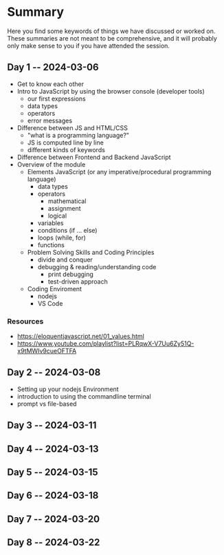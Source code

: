 # Summary

Here you find some keywords of things we have discussed or worked on.
These summaries are not meant to be comprehensive, and it will probably only make sense to you if you have attended the session.

## Day 1 -- 2024-03-06

-   Get to know each other
-   Intro to JavaScript by using the browser console (developer tools)
    -   our first expressions
    -   data types
    -   operators
    -   error messages
-   Difference between JS and HTML/CSS
    -   "what is a programming language?"
    -   JS is computed line by line
    -   different kinds of keywords
-   Difference between Frontend and Backend JavaScript
-   Overview of the module
    -   Elements JavaScript (or any imperative/procedural programming language)
        -   data types
        -   operators
            -   mathematical
            -   assignment
            -   logical
        -   variables
        -   conditions (if ... else)
        -   loops (while, for)
        -   functions
    -   Problem Solving Skills and Coding Principles
        -   divide and conquer
        -   debugging & reading/understanding code
            -   print debugging
            -   test-driven approach
    -   Coding Enviroment
        -   nodejs
        -   VS Code

### Resources

-   https://eloquentjavascript.net/01_values.html
-   https://www.youtube.com/playlist?list=PLRqwX-V7Uu6Zy51Q-x9tMWIv9cueOFTFA

## Day 2 -- 2024-03-08

-   Setting up your nodejs Environment
-   introduction to using the commandline terminal
-   prompt vs file-based

## Day 3 -- 2024-03-11

## Day 4 -- 2024-03-13

## Day 5 -- 2024-03-15

## Day 6 -- 2024-03-18

## Day 7 -- 2024-03-20

## Day 8 -- 2024-03-22
